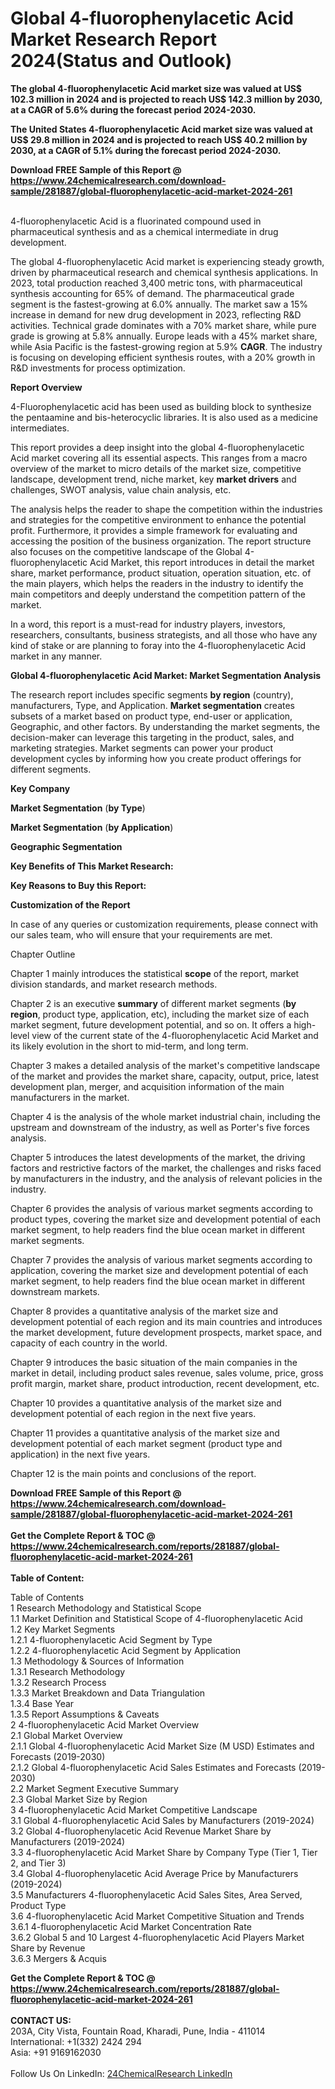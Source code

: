 <h1>Global 4-fluorophenylacetic Acid Market Research Report 2024(Status and Outlook)</h1><p><strong>The global 4-fluorophenylacetic Acid market size was valued at US$ 102.3 million in 2024 and is projected to reach US$ 142.3 million by 2030, at a CAGR of 5.6% during the forecast period 2024-2030.</strong></p><p>
</p><p><strong>The United States 4-fluorophenylacetic Acid market size was valued at US$ 29.8 million in 2024 and is projected to reach US$ 40.2 million by 2030, at a CAGR of 5.1% during the forecast period 2024-2030.</strong></p><div><b>Download FREE Sample of this Report @ 
            <a href="https://www.24chemicalresearch.com/download-sample/281887/global-fluorophenylacetic-acid-market-2024-261">
            https://www.24chemicalresearch.com/download-sample/281887/global-fluorophenylacetic-acid-market-2024-261</a></b></div><br><p>
</p><p>4-fluorophenylacetic Acid is a fluorinated compound used in pharmaceutical synthesis and as a chemical intermediate in drug development.</p><p>
</p><p>The global 4-fluorophenylacetic Acid market is experiencing steady growth, driven by pharmaceutical research and chemical synthesis applications. In 2023, total production reached 3,400 metric tons, with pharmaceutical synthesis accounting for 65% of demand. The pharmaceutical grade segment is the fastest-growing at 6.0% annually. The market saw a 15% increase in demand for new drug development in 2023, reflecting R&amp;D activities. Technical grade dominates with a 70% market share, while pure grade is growing at 5.8% annually. Europe leads with a 45% market share, while Asia Pacific is the fastest-growing region at 5.9% <strong>CAGR</strong>. The industry is focusing on developing efficient synthesis routes, with a 20% growth in R&amp;D investments for process optimization.</p><p>
</p><p><strong>Report Overview</strong></p><p>
</p><p></p><p>
</p><p>4-Fluorophenylacetic acid has been used as building block to synthesize the pentaamine and bis-heterocyclic libraries. It is also used as a medicine intermediates.</p><p>
</p><p>This report provides a deep insight into the global 4-fluorophenylacetic Acid market covering all its essential aspects. This ranges from a macro overview of the market to micro details of the market size, competitive landscape, development trend, niche market, key <strong>market drivers</strong> and challenges, SWOT analysis, value chain analysis, etc.</p><p>
</p><p>The analysis helps the reader to shape the competition within the industries and strategies for the competitive environment to enhance the potential profit. Furthermore, it provides a simple framework for evaluating and accessing the position of the business organization. The report structure also focuses on the competitive landscape of the Global 4-fluorophenylacetic Acid Market, this report introduces in detail the market share, market performance, product situation, operation situation, etc. of the main players, which helps the readers in the industry to identify the main competitors and deeply understand the competition pattern of the market.</p><p>
</p><p>In a word, this report is a must-read for industry players, investors, researchers, consultants, business strategists, and all those who have any kind of stake or are planning to foray into the 4-fluorophenylacetic Acid market in any manner.</p><p>
</p><p><strong>Global 4-fluorophenylacetic Acid Market: Market Segmentation Analysis</strong></p><p>
</p><p>The research report includes specific segments <strong>by region</strong> (country), manufacturers, Type, and Application. <strong>Market segmentation</strong> creates subsets of a market based on product type, end-user or application, Geographic, and other factors. By understanding the market segments, the decision-maker can leverage this targeting in the product, sales, and marketing strategies. Market segments can power your product development cycles by informing how you create product offerings for different segments.</p><p>
</p><p><strong>Key Company</strong></p><p>
</p><p>
</p><p><strong>Market Segmentation</strong> (<strong>by Type</strong>)</p><p>
</p><p>
</p><p><strong>Market Segmentation</strong> (<strong>by Application</strong>)</p><p>
</p><p>
</p><p><strong>Geographic Segmentation</strong></p><p>
</p><p>
</p><p><strong>Key Benefits of This Market Research:</strong></p><p>
</p><p>
</p><p><strong>Key Reasons to Buy this Report:</strong></p><p>
</p><p>
</p><p><strong>Customization of the Report</strong></p><p>
</p><p>In case of any queries or customization requirements, please connect with our sales team, who will ensure that your requirements are met.</p><p>
</p><p>Chapter Outline</p><p>
</p><p>Chapter 1 mainly introduces the statistical <strong>scope</strong> of the report, market division standards, and market research methods.</p><p>
</p><p>Chapter 2 is an executive <strong>summary</strong> of different market segments (<strong>by region</strong>, product type, application, etc), including the market size of each market segment, future development potential, and so on. It offers a high-level view of the current state of the 4-fluorophenylacetic Acid Market and its likely evolution in the short to mid-term, and long term.</p><p>
</p><p>Chapter 3 makes a detailed analysis of the market's competitive landscape of the market and provides the market share, capacity, output, price, latest development plan, merger, and acquisition information of the main manufacturers in the market.</p><p>
</p><p>Chapter 4 is the analysis of the whole market industrial chain, including the upstream and downstream of the industry, as well as Porter's five forces analysis.</p><p>
</p><p>Chapter 5 introduces the latest developments of the market, the driving factors and restrictive factors of the market, the challenges and risks faced by manufacturers in the industry, and the analysis of relevant policies in the industry.</p><p>
</p><p>Chapter 6 provides the analysis of various market segments according to product types, covering the market size and development potential of each market segment, to help readers find the blue ocean market in different market segments.</p><p>
</p><p>Chapter 7 provides the analysis of various market segments according to application, covering the market size and development potential of each market segment, to help readers find the blue ocean market in different downstream markets.</p><p>
</p><p>Chapter 8 provides a quantitative analysis of the market size and development potential of each region and its main countries and introduces the market development, future development prospects, market space, and capacity of each country in the world.</p><p>
</p><p>Chapter 9 introduces the basic situation of the main companies in the market in detail, including product sales revenue, sales volume, price, gross profit margin, market share, product introduction, recent development, etc.</p><p>
</p><p>Chapter 10 provides a quantitative analysis of the market size and development potential of each region in the next five years.</p><p>
</p><p>Chapter 11 provides a quantitative analysis of the market size and development potential of each market segment (product type and application) in the next five years.</p><p>
</p><p>Chapter 12 is the main points and conclusions of the report.</p><div><b>Download FREE Sample of this Report @ 
            <a href="https://www.24chemicalresearch.com/download-sample/281887/global-fluorophenylacetic-acid-market-2024-261">
            https://www.24chemicalresearch.com/download-sample/281887/global-fluorophenylacetic-acid-market-2024-261</a></b></div><br><div><b>Get the Complete Report & TOC @ 
            <a href="https://www.24chemicalresearch.com/reports/281887/global-fluorophenylacetic-acid-market-2024-261">
            https://www.24chemicalresearch.com/reports/281887/global-fluorophenylacetic-acid-market-2024-261</a></b></div><br>
            <b>Table of Content:</b><p>Table of Contents<br />
 1 Research Methodology and Statistical Scope<br />
 1.1 Market Definition and Statistical Scope of 4-fluorophenylacetic Acid<br />
 1.2 Key Market Segments<br />
 1.2.1 4-fluorophenylacetic Acid Segment by Type<br />
 1.2.2 4-fluorophenylacetic Acid Segment by Application<br />
 1.3 Methodology & Sources of Information<br />
 1.3.1 Research Methodology<br />
 1.3.2 Research Process<br />
 1.3.3 Market Breakdown and Data Triangulation<br />
 1.3.4 Base Year<br />
 1.3.5 Report Assumptions & Caveats<br />
 2 4-fluorophenylacetic Acid Market Overview<br />
 2.1 Global Market Overview<br />
 2.1.1 Global 4-fluorophenylacetic Acid Market Size (M USD) Estimates and Forecasts (2019-2030)<br />
 2.1.2 Global 4-fluorophenylacetic Acid Sales Estimates and Forecasts (2019-2030)<br />
 2.2 Market Segment Executive Summary<br />
 2.3 Global Market Size by Region<br />
 3 4-fluorophenylacetic Acid Market Competitive Landscape<br />
 3.1 Global 4-fluorophenylacetic Acid Sales by Manufacturers (2019-2024)<br />
 3.2 Global 4-fluorophenylacetic Acid Revenue Market Share by Manufacturers (2019-2024)<br />
 3.3 4-fluorophenylacetic Acid Market Share by Company Type (Tier 1, Tier 2, and Tier 3)<br />
 3.4 Global 4-fluorophenylacetic Acid Average Price by Manufacturers (2019-2024)<br />
 3.5 Manufacturers 4-fluorophenylacetic Acid Sales Sites, Area Served, Product Type<br />
 3.6 4-fluorophenylacetic Acid Market Competitive Situation and Trends<br />
 3.6.1 4-fluorophenylacetic Acid Market Concentration Rate<br />
 3.6.2 Global 5 and 10 Largest 4-fluorophenylacetic Acid Players Market Share by Revenue<br />
 3.6.3 Mergers & Acquis</p><div><b>Get the Complete Report & TOC @ 
            <a href="https://www.24chemicalresearch.com/reports/281887/global-fluorophenylacetic-acid-market-2024-261">
            https://www.24chemicalresearch.com/reports/281887/global-fluorophenylacetic-acid-market-2024-261</a></b></div><br><b>CONTACT US:</b><br>
            203A, City Vista, Fountain Road, Kharadi, Pune, India - 411014<br>
            International: +1(332) 2424 294<br>
            Asia: +91 9169162030 <br><br>
            Follow Us On LinkedIn: <a href="https://www.linkedin.com/company/24chemicalresearch/">24ChemicalResearch LinkedIn</a>